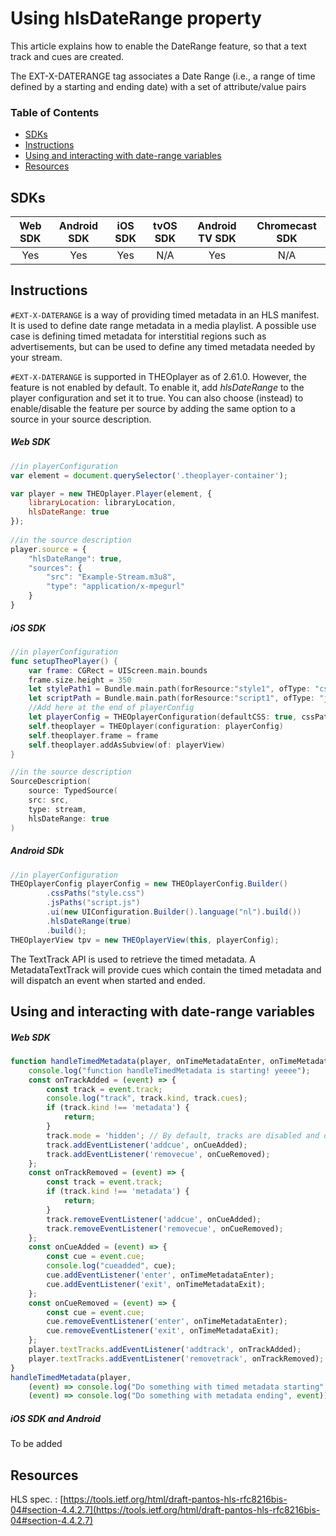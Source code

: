 # Using hlsDateRange property

This article explains how to enable the DateRange feature, so that a text track and cues are created.

The EXT-X-DATERANGE tag associates a Date Range (i.e., a range of time defined by a starting and ending date) with a set of attribute/value pairs

### Table of Contents
- [SDKs](#sdks)
- [Instructions](#instructions)
- [Using and interacting with date-range variables](#using-and-interacting-with-date-range-variables)
- [Resources](#resources)


## SDKs

| Web SDK | Android SDK | iOS SDK | tvOS SDK| Android TV SDK | Chromecast SDK |
| :-----: | :---------: | :-----: | :--: | :------------: | :------------: |
|   Yes   |     Yes     |   Yes   | N/A  |      Yes      |      N/A       |

## Instructions

`#EXT-X-DATERANGE` is a way of providing timed metadata in an HLS manifest. It is used to define date range metadata in a media playlist. A possible use case is defining timed metadata for interstitial regions such as advertisements, but can be used to define any timed metadata needed by your stream.

`#EXT-X-DATERANGE` is supported in THEOplayer as of 2.61.0. However, the feature is not enabled by default. To enable it, add *hlsDateRange* to the player configuration and set it to true. You can also choose (instead) to enable/disable the feature per source by adding the same option to a source in your source description.

##### Web SDK

```js
//in playerConfiguration
var element = document.querySelector('.theoplayer-container');

var player = new THEOplayer.Player(element, {
    libraryLocation: libraryLocation,
    hlsDateRange: true
});
            
//in the source description
player.source = {
    "hlsDateRange": true,
    "sources": {
        "src": "Example-Stream.m3u8",
        "type": "application/x-mpegurl"
    }
}
```

##### iOS SDK

```swift
//in playerConfiguration
func setupTheoPlayer() {
    var frame: CGRect = UIScreen.main.bounds
    frame.size.height = 350
    let stylePath1 = Bundle.main.path(forResource:"style1", ofType: "css")!
    let scriptPath = Bundle.main.path(forResource:"script1", ofType: "js")!
    //Add here at the end of playerConfig
    let playerConfig = THEOplayerConfiguration(defaultCSS: true, cssPaths:[stylePath1, stylePath2], jsPaths: [scriptPath], googleIMA: true, hlsDateRange: true)
    self.theoplayer = THEOplayer(configuration: playerConfig)
    self.theoplayer.frame = frame
    self.theoplayer.addAsSubview(of: playerView) 
}

//in the source description
SourceDescription(
    source: TypedSource(
    src: src,
    type: stream,
    hlsDateRange: true
)
```

##### Android SDk

```java
//in playerConfiguration
THEOplayerConfig playerConfig = new THEOplayerConfig.Builder()
        .cssPaths("style.css")
        .jsPaths("script.js")
        .ui(new UIConfiguration.Builder().language("nl").build())
        .hlsDateRange(true)
        .build();
THEOplayerView tpv = new THEOplayerView(this, playerConfig);
```

The TextTrack API is used to retrieve the timed metadata. A MetadataTextTrack will provide cues which contain the timed metadata and will dispatch an event when started and ended.

## Using and interacting with date-range variables

##### Web SDK

```js
function handleTimedMetadata(player, onTimeMetadataEnter, onTimeMetadataExit) {
    console.log("function handleTimedMetadata is starting! yeeee");
    const onTrackAdded = (event) => {
        const track = event.track;
        console.log("track", track.kind, track.cues);
        if (track.kind !== 'metadata') {
            return;
        }
        track.mode = 'hidden'; // By default, tracks are disabled and do not expose cues
        track.addEventListener('addcue', onCueAdded);
        track.addEventListener('removecue', onCueRemoved);
    };
    const onTrackRemoved = (event) => {
        const track = event.track;
        if (track.kind !== 'metadata') {
            return;
        }
        track.removeEventListener('addcue', onCueAdded);
        track.removeEventListener('removecue', onCueRemoved);
    };
    const onCueAdded = (event) => {
        const cue = event.cue;
        console.log("cueadded", cue);
        cue.addEventListener('enter', onTimeMetadataEnter);
        cue.addEventListener('exit', onTimeMetadataExit);
    };
    const onCueRemoved = (event) => {
        const cue = event.cue;
        cue.removeEventListener('enter', onTimeMetadataEnter);
        cue.removeEventListener('exit', onTimeMetadataExit);
    };
    player.textTracks.addEventListener('addtrack', onTrackAdded);
    player.textTracks.addEventListener('removetrack', onTrackRemoved);
}
handleTimedMetadata(player,
    (event) => console.log("Do something with timed metadata starting",event),
    (event) => console.log("Do something with metadata ending", event));
```

##### iOS SDK and Android

To be added

## Resources

HLS spec. : [https://tools.ietf.org/html/draft-pantos-hls-rfc8216bis-04#section-4.4.2.7](https://tools.ietf.org/html/draft-pantos-hls-rfc8216bis-04#section-4.4.2.7)

